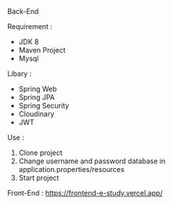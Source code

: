 Back-End 

Requirement : 
- JDK 8
- Maven Project
- Mysql

Libary :
- Spring Web
- Spring JPA
- Spring Security
- Cloudinary
- JWT

Use :
1) Clone project
2) Change username and password database in application.properties/resources
3) Start project 



Front-End : https://frontend-e-study.vercel.app/